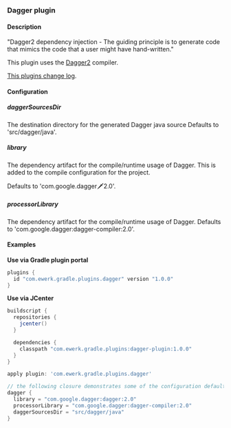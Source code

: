 ### Dagger plugin

#### Description

"Dagger2 dependency injection - The guiding principle is to generate code that mimics the code that a user might have hand-written."

This plugin uses the [Dagger2](http://google.github.io/dagger/) compiler.

[This plugins change log](change_log.md).

#### Configuration

##### daggerSourcesDir

The destination directory for the generated Dagger java source
Defaults to 'src/dagger/java'.

##### library

The dependency artifact for the compile/runtime usage of Dagger.
This is added to the compile configuration for the project.

Defaults to 'com.google.dagger:dagger:2.0'.

##### processorLibrary

The dependency artifact for the compile/runtime usage of Dagger.
Defaults to 'com.google.dagger:dagger-compiler:2.0'.

#### Examples

__Use via Gradle plugin portal__

```groovy
plugins {
  id "com.ewerk.gradle.plugins.dagger" version "1.0.0"
}
```

__Use via JCenter__

```groovy
buildscript {
  repositories {
    jcenter()
  }

  dependencies {
    classpath "com.ewerk.gradle.plugins:dagger-plugin:1.0.0"
  }
}

apply plugin: 'com.ewerk.gradle.plugins.dagger'
```

```groovy
// the following closure demonstrates some of the configuration defaults and is not necessary
dagger {
  library = "com.google.dagger:dagger:2.0"
  processorLibrary = "com.google.dagger:dagger-compiler:2.0"
  daggerSourcesDir = "src/dagger/java"
}
```